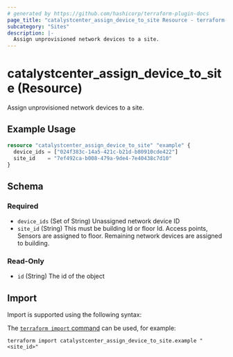 ```yaml
---
# generated by https://github.com/hashicorp/terraform-plugin-docs
page_title: "catalystcenter_assign_device_to_site Resource - terraform-provider-catalystcenter"
subcategory: "Sites"
description: |-
  Assign unprovisioned network devices to a site.
---
```


# catalystcenter_assign_device_to_site (Resource)

Assign unprovisioned network devices to a site.

## Example Usage

```terraform
resource "catalystcenter_assign_device_to_site" "example" {
  device_ids = ["024f383c-14a5-421c-b21d-b80910cde422"]
  site_id    = "7ef492ca-b008-479a-9de4-7e40438c7d10"
}
```

<!-- schema generated by tfplugindocs -->
## Schema

### Required

- `device_ids` (Set of String) Unassigned network device ID
- `site_id` (String) This must be building Id or floor Id. Access points, Sensors are assigned to floor. Remaining network devices are assigned to building.

### Read-Only

- `id` (String) The id of the object

## Import

Import is supported using the following syntax:

The [`terraform import` command](https://developer.hashicorp.com/terraform/cli/commands/import) can be used, for example:

```shell
terraform import catalystcenter_assign_device_to_site.example "<site_id>"
```
